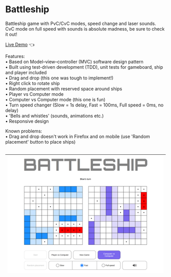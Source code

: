 # Battleship

Battleship game with PvC/CvC modes, speed change and laser sounds. CvC mode on full speed with sounds is absolute madness, be sure to check it out!<br>

[Live Demo](https://mariuszciaston.github.io/Battleship/) :point_left: <br>

Features:<br>
• Based on Model–view–controller (MVC) software design pattern<br>
• Built using test-driven development (TDD), unit tests for gameboard, ship and player included<br>
• Drag and drop (this one was tough to implement!)<br>
• Right click to rotate ship<br>
• Random placement with reserved space around ships<br>
• Player vs Computer mode<br>
• Computer vs Computer mode (this one is fun)<br>
• Turn speed changer (Slow = 1s delay, Fast = 100ms, Full speed = 0ms, no delay)<br>
• 'Bells and whistles' (sounds, animations etc.)<br>
• Responsive design<br>

Known problems:<br>
• Drag and drop doesn't work in Firefox and on mobile (use 'Random placement' button to place ships) <br><br>

![Battleship.png](Battleship.png)| 
------------- | 

 
